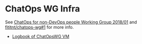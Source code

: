 # ChatOps WG Infra
See [ChatOps for non-DevOps people Working Group 2018/01](https://github.com/fititnt/chatops-wg)
and [fititnt/chatops-wg#1](https://github.com/fititnt/chatops-wg/issues/1)
for more info.

- [Logbook of ChatOpsWG VM](logbook/chatopswg.sh)

